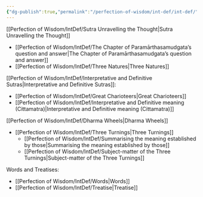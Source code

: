 ```yaml
---
{"dg-publish":true,"permalink":"/perfection-of-wisdom/int-def/int-def/"}
---
```


[[Perfection of Wisdom/IntDef/Sutra Unravelling the Thought\|Sutra Unravelling the Thought]]
- [[Perfection of Wisdom/IntDef/The Chapter of Paramārthasamudgata’s question and answer\|The Chapter of Paramārthasamudgata’s question and answer]]
- [[Perfection of Wisdom/IntDef/Three Natures\|Three Natures]]

[[Perfection of Wisdom/IntDef/Interpretative and Definitive Sutras\|Interpretative and Definitive Sutras]]:
- [[Perfection of Wisdom/IntDef/Great Charioteers\|Great Charioteers]]
- [[Perfection of Wisdom/IntDef/Interpretative and Definitive meaning (Cittamatra)\|Interpretative and Definitive meaning (Cittamatra)]]


[[Perfection of Wisdom/IntDef/Dharma Wheels\|Dharma Wheels]]
- [[Perfection of Wisdom/IntDef/Three Turnings\|Three Turnings]]
	- [[Perfection of Wisdom/IntDef/Summarising the meaning established by those\|Summarising the meaning established by those]]
	- [[Perfection of Wisdom/IntDef/Subject-matter of the Three Turnings\|Subject-matter of the Three Turnings]]

Words and Treatises:
- [[Perfection of Wisdom/IntDef/Words\|Words]]
- [[Perfection of Wisdom/IntDef/Treatise\|Treatise]]

